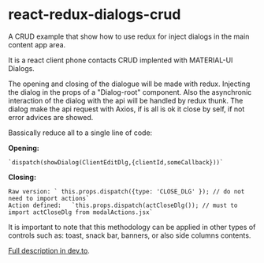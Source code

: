 # react-redux-dialogs-crud

A CRUD example that show how to use redux for inject dialogs in the main content app area.

It is a react client phone contacts CRUD implented with MATERIAL-UI Dialogs.

The opening and closing of the dialogue will be made with redux. Injecting the dialog in the props of a "Dialog-root" component.
 Also the asynchronic interaction of the dialog with the api will be handled by redux thunk.
 The dialog make the api request with Axios, if is all is ok it close by self, if not error advices are showed.

Bassically reduce all to a single line of code:

**Opening:**

	`dispatch(showDialog(ClientEditDlg,{clientId,someCallback}))`

**Closing:**

	Raw version: ` this.props.dispatch({type: 'CLOSE_DLG' }); // do not need to import actions`
	Action defined:   `this.props.dispatch(actCloseDlg()); // must to import actCloseDlg from modalActions.jsx`

It is important to note that this methodology can be applied in other types of controls such as:
toast, snack bar, banners, or also side columns contents.

[Full description in dev.to](https://dev.to).

